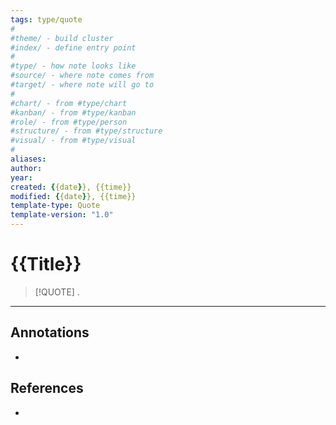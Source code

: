 ```yaml
---
tags: type/quote
#
#theme/ - build cluster 
#index/ - define entry point
#
#type/ - how note looks like
#source/ - where note comes from
#target/ - where note will go to
#
#chart/ - from #type/chart 
#kanban/ - from #type/kanban
#role/ - from #type/person
#structure/ - from #type/structure
#visual/ - from #type/visual 
#
aliases: 
author:
year:
created: {{date}}, {{time}}
modified: {{date}}, {{time}}
template-type: Quote
template-version: "1.0"
---
```


# {{Title}}

<!-- TERM Definition of term goes here -->
> [!QUOTE]
> .

---
## Annotations
<!-- Context, questions, own ideas for usage, … -->
- 


## References
<!-- Links to pages, internal and external, not referenced in the content -->
- 













